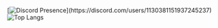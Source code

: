 [![Discord Presence](https://lanyard.cnrad.dev/api/1130381151937245237?theme=light&bg=809ecf&animated=false&hideDiscrim=false&borderRadius=30px&idleMessage=appearing%20offline!)](https://discord.com/users/1130381151937245237)
![Top Langs](https://github-readme-stats.vercel.app/api/top-langs/?username=SyphonFN&layout=compact&count_private=true&theme=radical)

